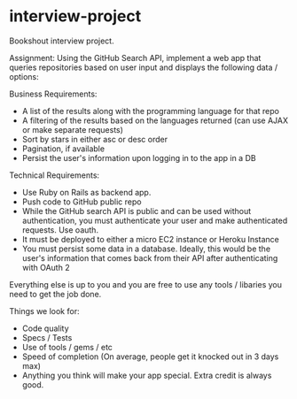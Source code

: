 # interview-project
Bookshout interview project.

Assignment: Using the GitHub Search API, implement a web app that queries repositories based on user input and displays the following data / options:

Business Requirements:
- A list of the results along with the programming language for that repo
- A filtering of the results based on the languages returned (can use AJAX or make separate requests)
- Sort by stars in either asc or desc order
- Pagination, if available
- Persist the user's information upon logging in to the app in a DB

Technical Requirements:
- Use Ruby on Rails as backend app.
- Push code to GitHub public repo
- While the GitHub search API is public and can be used without authentication, you must authenticate your user and make authenticated requests. Use oauth.
- It must be deployed to either a micro EC2 instance or Heroku Instance
- You must persist some data in a database. Ideally, this would be the user's information that comes back from their API after authenticating with OAuth 2


Everything else is up to you and you are free to use any tools / libaries you need to get the job done. 

Things we look for:
- Code quality
- Specs / Tests
- Use of tools / gems / etc
- Speed of completion (On average, people get it knocked out in 3 days max)
- Anything you think will make your app special. Extra credit is always good.
